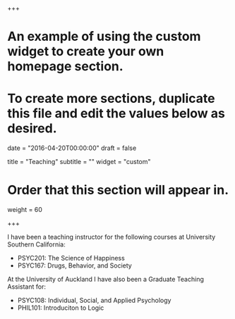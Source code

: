 +++
# An example of using the custom widget to create your own homepage section.
# To create more sections, duplicate this file and edit the values below as desired.

date = "2016-04-20T00:00:00"
draft = false

title = "Teaching"
subtitle = ""
widget = "custom"

# Order that this section will appear in.
weight = 60

+++

I have been a teaching instructor for the following courses at University Southern California:

- PSYC201: The Science of Happiness
- PSYC167: Drugs, Behavior, and Society

At the University of Auckland I have also been a Graduate Teaching Assistant for:

- PSYC108: Individual, Social, and Applied Psychology
- PHIL101: Introduciton to Logic
